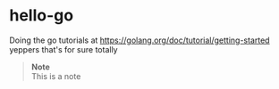 # hello-go
Doing the go tutorials at https://golang.org/doc/tutorial/getting-started
yeppers
that's for sure
totally

> **Note**  
> This is a note
